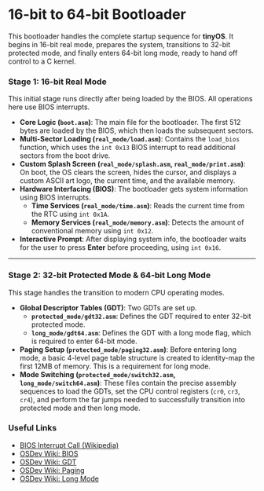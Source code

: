 # 16-bit to 64-bit Bootloader

This bootloader handles the complete startup sequence for **tinyOS**. It begins in 16-bit real mode, prepares the system, transitions to 32-bit protected mode, and finally enters 64-bit long mode, ready to hand off control to a C kernel.

### Stage 1: 16-bit Real Mode

This initial stage runs directly after being loaded by the BIOS. All operations here use BIOS interrupts.

* **Core Logic (`boot.asm`)**: The main file for the bootloader. The first 512 bytes are loaded by the BIOS, which then loads the subsequent sectors.
* **Multi-Sector Loading (`real_mode/load.asm`)**: Contains the `load_bios` function, which uses the `int 0x13` BIOS interrupt to read additional sectors from the boot drive.
* **Custom Splash Screen (`real_mode/splash.asm`, `real_mode/print.asm`)**: On boot, the OS clears the screen, hides the cursor, and displays a custom ASCII art logo, the current time, and the available memory.
* **Hardware Interfacing (BIOS)**: The bootloader gets system information using BIOS interrupts.
    * **Time Services (`real_mode/time.asm`)**: Reads the current time from the RTC using `int 0x1A`.
    * **Memory Services (`real_mode/memory.asm`)**: Detects the amount of conventional memory using `int 0x12`.
* **Interactive Prompt**: After displaying system info, the bootloader waits for the user to press **Enter** before proceeding, using `int 0x16`.

---

### Stage 2: 32-bit Protected Mode & 64-bit Long Mode

This stage handles the transition to modern CPU operating modes.

* **Global Descriptor Tables (GDT)**: Two GDTs are set up.
    * **`protected_mode/gdt32.asm`**: Defines the GDT required to enter 32-bit protected mode.
    * **`long_mode/gdt64.asm`**: Defines the GDT with a long mode flag, which is required to enter 64-bit mode.
* **Paging Setup (`protected_mode/paging32.asm`)**: Before entering long mode, a basic 4-level page table structure is created to identity-map the first 12MB of memory. This is a requirement for long mode.
* **Mode Switching (`protected_mode/switch32.asm`, `long_mode/switch64.asm`)**: These files contain the precise assembly sequences to load the GDTs, set the CPU control registers (`cr0`, `cr3`, `cr4`), and perform the far jumps needed to successfully transition into protected mode and then long mode.

### Useful Links
* [BIOS Interrupt Call (Wikipedia)](https://en.wikipedia.org/wiki/BIOS_interrupt_call)
* [OSDev Wiki: BIOS](https://wiki.osdev.org/BIOS)
* [OSDev Wiki: GDT](https://wiki.osdev.org/GDT)
* [OSDev Wiki: Paging](https://wiki.osdev.org/Paging)
* [OSDev Wiki: Long Mode](https://wiki.osdev.org/Long_Mode)
